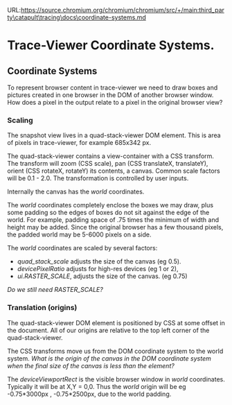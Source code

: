 URL:https://source.chromium.org/chromium/chromium/src/+/main:third_party\catapult\tracing\docs\coordinate-systems.md
# Trace-Viewer Coordinate Systems.

## Coordinate Systems

To represent browser content in trace-viewer we need to draw boxes and
pictures created in one browser in the DOM of another browser window.
How does a pixel in the output relate to a pixel in the original browser view?

### Scaling

The snapshot view lives in a quad-stack-viewer DOM element. This is area of
pixels in trace-viewer, for example 685x342 px.

The quad-stack-viewer contains a view-container with a CSS transform. The
transform will zoom (CSS scale), pan (CSS translateX, translateY),
orient (CSS rotateX, rotateY) its contents, a canvas.  Common scale factors
will be 0.1 - 2.0. The transformation is controlled by user inputs.

Internally the canvas has the _world_ coordinates.

The _world_ coordinates completely enclose the boxes we may draw, plus some
padding so the edges of boxes do not sit against the edge of the world. For
example, padding space of .75 times the minimum of width and height may be
added. Since the original browser has a few thousand pixels, the padded world
may be 5-6000 pixels on a side.

The _world_ coordinates are scaled by several factors:
 * _quad_stack_scale_ adjusts the size of the canvas (eg 0.5).
 * _devicePixelRatio_ adjusts for high-res devices (eg 1 or 2),
 * _ui.RASTER_SCALE_, adjusts the size of the canvas. (eg 0.75)

*Do we still need RASTER_SCALE?*

### Translation (origins)

The quad-stack-viewer DOM element is positioned by CSS at some offset in the
document. All of our origins are relative to the top left corner of the
quad-stack-viewer.

The CSS transforms move us from the DOM coordinate system to the world system.
*What is the origin of the canvas in the DOM coordinate system
when the final size of the canvas is less than the element?*

The _deviceViewportRect_ is the visible browser window in _world_ coordinates.
Typically it will be at X,Y = 0,0. Thus the _world_ origin will be eg
-0.75\*3000px , -0.75\*2500px, due to the world padding.
